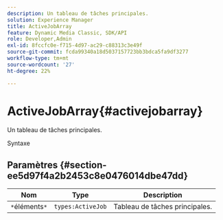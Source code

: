 ```yaml
---
description: Un tableau de tâches principales.
solution: Experience Manager
title: ActiveJobArray
feature: Dynamic Media Classic, SDK/API
role: Developer,Admin
exl-id: 8fccfc0e-f715-4d97-ac29-c88313c3e49f
source-git-commit: fcda99340a18d5037157723bb3bdca5fa9df3277
workflow-type: tm+mt
source-wordcount: '27'
ht-degree: 22%

---
```


# ActiveJobArray{#activejobarray}

Un tableau de tâches principales.

Syntaxe

## Paramètres {#section-ee5d97f4a2b2453c8e0476014dbe47dd}

| Nom | Type | Description |
|---|---|---|
| `*`éléments`*` | `types:ActiveJob` | Tableau de tâches principales. |
